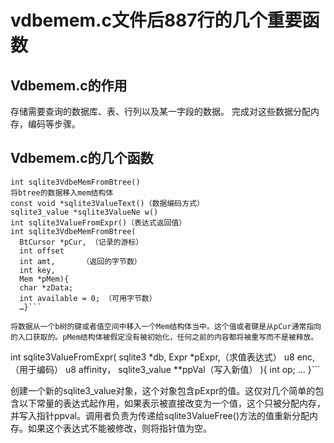 # vdbemem.c文件后887行的几个重要函数

## Vdbemem.c的作用

存储需要查询的数据库、表、行列以及某一字段的数据。
完成对这些数据分配内存，编码等步骤。
## Vdbemem.c的几个函数

```
int sqlite3VdbeMemFromBtree()
将btree的数据移入mem结构体
const void *sqlite3ValueText()（数据编码方式）
sqlite3_value *sqlite3ValueNe w()
int sqlite3ValueFromExpr()（表达式返回值）
int sqlite3VdbeMemFromBtree(
  BtCursor *pCur, （记录的游标）
  int offset
  int amt,      （返回的字节数）
  int key,
  Mem *pMem){
  char *zData;
  int available = 0; （可用字节数）
  …}```

将数据从一个b树的键或者值空间中移入一个Mem结构体当中。这个值或者键是从pCur通常指向的入口获取的。pMem结构体被假定没有被初始化，任何之前的内容都将被重写而不是被释放。
```
int sqlite3ValueFromExpr(
  sqlite3 *db,
  Expr *pExpr,（求值表达式）
  u8 enc,     （用于编码）
  u8 affinity，
  sqlite3_value **ppVal（写入新值）
){
  int op;
  …
}```

创建一个新的sqlite3_value对象，这个对象包含pExpr的值。这仅对几个简单的包含以下常量的表达式起作用，如果表示被直接改变为一个值，这个只被分配内存，并写入指针ppval。调用者负责为传递给sqlite3ValueFree()方法的值重新分配内存。如果这个表达式不能被修改，则将指针值为空。
